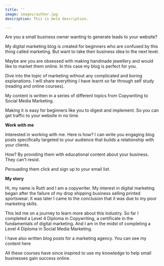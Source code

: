 ```yaml
---
title: ''
image: images/author.jpg
description: This is meta description.

---
```

Are you a small business owner wanting to generate leads to your website?

My digital marketing blog is created for beginners who are confused by this thing called marketing. But want to take their business idea to the next level.

Maybe are you are obsessed with making handmade jewellery and would like to market them online. In this case my blog is perfect for you.

Dive into the topic of marketing without any complicated and boring explanations. I will share everything I have learnt so far through self study (reading and online courses).

My content is written in a series of different topics from Copywriting to Social Media Marketing. 

Making it is easy for beginners like you to digest and implement. So you can get traffic to your website in no time.

**Work with me**

Interested in working with me. Here is how? I can write you engaging blog posts specifically targeted to your audience that builds a relationship with your clients.

How? By providing them with educational content about your business. They can't resist.

Persuading them click and sign up to your email list.

**My story**

Hi, my name is Ruth and I am a copywriter. My interest in digital marketing began after the failure of my drop shipping business selling printed sportswear. It was later I came to the conclusion that it was due to my poor marketing skills.

This led me on a journey to learn more about this industry. So far I completed a Level 4 Diploma in Copywriting, a certificate in the fundamentals of digital marketing. And I am in the midst of completing a Level 4 Diploma in Social Media Marketing. 

I have also written blog posts for a marketing agency. You can see my content here

All these courses have since inspired to use my knowledge to help small businesses gain success online.